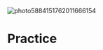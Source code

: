 ![photo5884151762011666154](https://user-images.githubusercontent.com/55801713/120153716-fa3ef180-c1e6-11eb-8e93-877f6e233c3d.jpg)
# Practice
